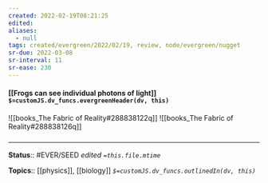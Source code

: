 ```yaml
---
created: 2022-02-19T08:21:25 
edited: 
aliases:
  - null
tags: created/evergreen/2022/02/19, review, node/evergreen/nugget
sr-due: 2022-03-08
sr-interval: 11
sr-ease: 230
---
```


#### [[Frogs can see individual photons of light]] `$=customJS.dv_funcs.evergreenHeader(dv, this)`

![[books_The Fabric of Reality#288838122q]]
![[books_The Fabric of Reality#288838126q]]

### <hr class="footnote"/>

**Status**:: #EVER/SEED 
*edited `=this.file.mtime`*

**Topics**:: [[physics]], [[biology]] 
*`$=customJS.dv_funcs.outlinedIn(dv, this)`*
